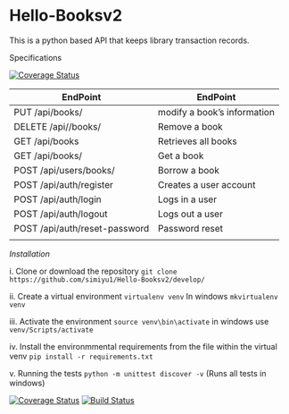# Hello-Booksv2
This is a python based API that keeps library transaction records.

Specifications

[![Coverage Status](https://coveralls.io/repos/github/simiyu1/Hello-Booksv2/badge.svg?branch=develop)](https://coveralls.io/github/simiyu1/Hello-Booksv2?branch=develop)


| EndPoint | EndPoint |
| ------------- | ------------- |
| PUT /api/books/<bookId> |modify a book’s information  |
|DELETE /api//books/<bookId> | Remove a book  |
| GET /api/books | Retrieves all books |
| GET /api/books/<bookId> | Get a book |
| POST /api/users/books/<bookId> | Borrow a book  |
| POST /api/auth/register | Creates a user account |
| POST /api/auth/login | Logs in a user |
| POST /api/auth/logout | Logs out a user |
| POST /api/auth/reset-password | Password reset |
|  |  |


*Installation*


   i. Clone or download the repository
      `git clone https://github.com/simiyu1/Hello-Booksv2/develop/`

   ii. Create a virtual environment
      `virtualenv venv`
      In windows `mkvirtualenv venv`

   iii. Activate the environment 
      `source venv\bin\activate`
      in windows use `venv/Scripts/activate`

   iv. Install the environmmental requirements from the file within the virtual venv
       `pip install -r requirements.txt`

   v. Running the tests
        `python -m unittest discover -v` (Runs all tests in windows)














[![Coverage Status](https://coveralls.io/repos/github/simiyu1/Hello-Booksv2/badge.svg?branch=develop)](https://coveralls.io/github/simiyu1/Hello-Booksv2?branch=develop)
[![Build Status](https://travis-ci.org/simiyu1/Hello-Booksv2.svg?branch=master)](https://travis-ci.org/simiyu1/Hello-Booksv2)
